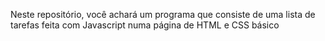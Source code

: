 Neste repositório, você achará um programa que consiste de uma lista de tarefas feita com Javascript numa página de HTML e CSS básico
